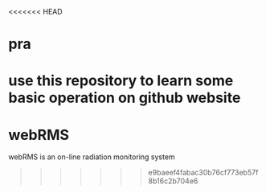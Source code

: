 <<<<<<< HEAD
# pra
use this repository to learn some basic operation on github website
=======
# webRMS
webRMS is an on-line radiation monitoring system
>>>>>>> e9baeef4fabac30b76cf773eb57f8b16c2b704e6

